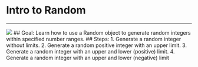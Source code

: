 
# Intro to Random
  <hr/>
  <img src="./images/random.jpg"/>
## Goal:
   Learn how to use a Random object to generate random integers within specified number ranges.
## Steps:
1. Generate a random integer without limits.
2. Generate a random positive integer with an upper limit.
3. Generate a random integer with an upper and lower (positive) limit.
4. Generate a random integer with an upper and lower (negative) limit
  
 

